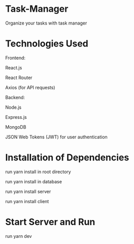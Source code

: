 # Task-Manager
Organize your tasks with task manager
# Technologies Used
Frontend:

React.js

React Router

Axios (for API requests)

Backend:

Node.js

Express.js

MongoDB 

JSON Web Tokens (JWT) for user authentication

# Installation of Dependencies
run yarn install in root directory

run yarn install in database


run yarn install server

run yarn install client
# Start Server and Run
run yarn dev
